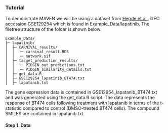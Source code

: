 ### Tutorial

To demonstrate MAVEN we will be using a dataset from [Hegde et al.](https://mct.aacrjournals.org/content/6/5/1629), GEO accession [GSE129254](https://www.ncbi.nlm.nih.gov/geo/query/acc.cgi?acc=GSE129254) which is found in Example_Data/lapatinib. The filetree structure of the folder is shown below:

```
Example_Data/
├─ lapatinib/
│  ├─ CARNIVAL_results/
│  │  ├─ carnival_result.RDS
│  │  ├─ network.sif
│  ├─ target_prediction_results/
│  │  ├─ PIDGIN_out_predictions.txt
│  │  ├─ PIDGIN_similarity_details.txt
│  ├─ get_data.R
│  ├─ GSE129254_lapatinib_BT474.txt
│  ├─ lapatanib.txt
```
The gene expression data is contained in GSE12954_lapatanib_BT474.txt and was generated using the get_data.R script. The data represents the response of BT474 cells following treatment with lapatanib in terms of the t-statistic compared to control (DMSO-treated BT474 cells). The compound SMILES are contained in lapatanib.txt.

#### Step 1. Data




